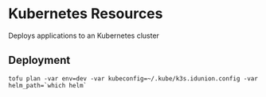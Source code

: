 # Kubernetes Resources

Deploys applications to an Kubernetes cluster

## Deployment

```
tofu plan -var env=dev -var kubeconfig=~/.kube/k3s.idunion.config -var helm_path=`which helm`
```

